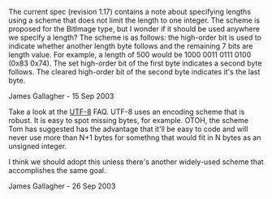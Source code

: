 The current spec (revision 1.17) contains a note about specifying
lengths using a scheme that does not limit the length to one integer.
The scheme is proposed for the <nop>BitImage type, but I wonder if it
should be used anywhere we specify a length? The scheme is as follows:
the high-order bit is used to indicate whether another length byte
follows and the remaining 7 bits are length value. For example, a length
of 500 would be 1000 0011 0111 0100 (0x83 0x74). The set high-order bit
of the first byte indicates a second byte follows. The cleared
high-order bit of the second byte indicates it's the last byte.

James Gallagher - 15 Sep 2003

Take a look at the [UTF-8](http://www.cl.cam.ac.uk/~mgk25/unicode.html)
FAQ. UTF-8 uses an encoding scheme that is robust. It is easy to spot
missing bytes, for example. OTOH, the scheme Tom has suggested has the
advantage that it'll be easy to code and will never use more than N+1
bytes for somethng that would fit in N bytes as an unsigned integer.

I think we should adopt this unless there's another widely-used scheme
that accomplishes the same goal.

James Gallagher - 26 Sep 2003